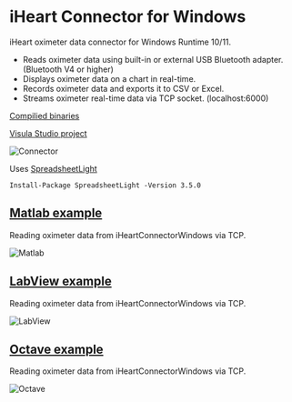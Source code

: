 # iHeart Connector for Windows
iHeart oximeter data connector for Windows Runtime 10/11.
- Reads oximeter data using built-in or external USB Bluetooth adapter. (Bluetooth V4 or higher)
- Displays oximeter data on a chart in real-time.
- Records oximeter data and exports it to CSV or Excel.
- Streams oximeter real-time data via TCP socket. (localhost:6000)

[Compilied binaries](https://github.com/iheartre/iHeartConnectorWindows/tree/main/Binaries)

[Visula Studio project](https://github.com/iheartre/iHeartConnectorWindows/tree/main/VisualStudioProject)

![Connector](../../../.github/blob/main/profile/assets/images/connector.png)

Uses [SpreadsheetLight](https://www.nuget.org/packages/SpreadsheetLight)
```
Install-Package SpreadsheetLight -Version 3.5.0
```

## [Matlab example](https://github.com/iheartre/iHeartConnectorWindows/tree/main/Matlab%20Example)

Reading oximeter data from iHeartConnectorWindows via TCP.

![Matlab](../../../.github/blob/main/profile/assets/images/matlab_chart.png)

## [LabView example](https://github.com/iheartre/iHeartConnectorWindows/tree/main/LabView%20Example)

Reading oximeter data from iHeartConnectorWindows via TCP.

![LabView](../../../.github/blob/main/profile/assets/images/labview_front.png)


## [Octave example](https://github.com/iheartre/iHeartConnectorWindows/tree/main/Octave%20Example)

Reading oximeter data from iHeartConnectorWindows via TCP.

![Octave](../../../.github/blob/main/profile/assets/images/octave_chart.png)

